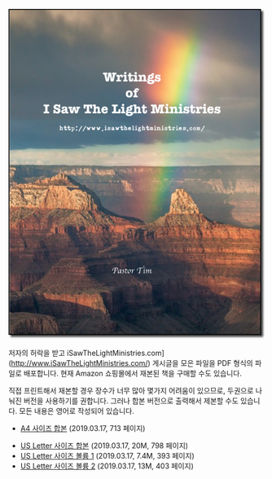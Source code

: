 ![](https://github.com/isawthelight/books-of-article/blob/master/book-logo.png)



저자의 허락을 받고 iSawTheLightMinistries.com](http://www.iSawTheLightMinistries.com/) 게시글을 모은 파일을 PDF 형식의 파일로 배포합니다. 현재 Amazon 쇼핑몰에서 재본된 책을 구매할 수도 있습니다. 

직접 프린트해서 재본할 경우 장수가 너무 많아 몇가지 어려움이 있으므로, 두권으로 나눠진 버전을 사용하기를 권합니다. 그러나 합본 버전으로 출력해서 제본할 수도 있습니다. 모든 내용은 영어로 작성되어 있습니다.



- [A4 사이즈 합본](https://github.com/isawthelight/books-of-article/blob/master/Screen/Articles_of_iSawTheLightMinistries_2nd_Edition-A4.pdf) (2019.03.17, 713 페이지)



* [US Letter 사이즈 합본](https://github.com/isawthelight/books-of-article/blob/master/Screen/Articles_of_ISTLM_2nd_Edition.pdf)  (2019.03.17, 20M, 798 페이지)
* [US Letter 사이즈 볼륨 1](https://raw.githubusercontent.com/user/books-of-article/master/Printing/Articles_of_ISTLM_2nd_Edition_Volume1-8.5x11.pdf)  (2019.03.17, 7.4M, 393 페이지)
* [US Letter 사이즈 볼륨 2](https://raw.githubusercontent.com/user/books-of-article/master/Printing/Articles_of_ISTLM_2nd_Edition_Volume2-8.5x11.pdf)  (2019.03.17, 13M, 403 페이지)


